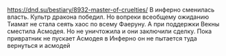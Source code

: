 https://dnd.su/bestiary/8932-master-of-cruelties/
В инферно сменилась власть. Культр дракона победил. Но вопреки всеобщему ожиданию Тиамат не стала сеять хаос по всему Фаеруну. А при поддержки Векны сместила Асмодея. Но не уничтожила и они заключили сделку. Пока привратник не пускает Асмодея в Инферно он не пытается туда вернуться и асмодей 